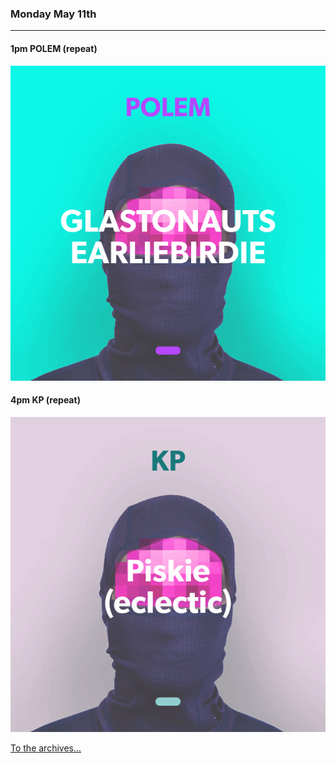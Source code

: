 ### Monday May 11th
---

#### 1pm POLEM (repeat) <a href="https://open.spotify.com/playlist/4RfwPM6UKGdTgTYtV3qyA1" target="_blank" title="Go to playlist"> <i class="fab fa-spotify fa-inverse"></i></a>
![cover art](assets/owner/images/20200409-5pm.jpeg)

#### 4pm KP (repeat) <a href="https://open.spotify.com/playlist/1E0tYs3A7pUKfOFVtAboyL" target="_blank" title="Go to playlist"> <i class="fab fa-spotify fa-inverse"></i></a>
![cover art](assets/owner/images/20200407-5pm.jpeg)

[To the archives...](archive.html)